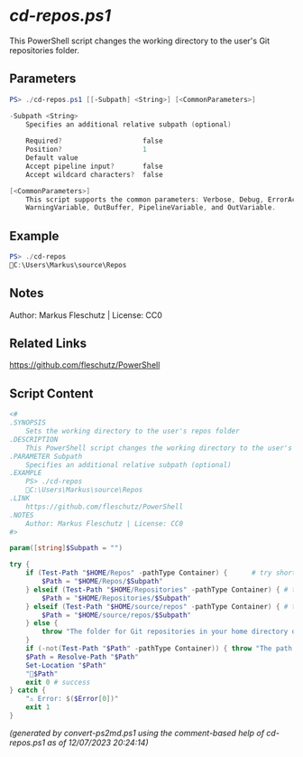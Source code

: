 *cd-repos.ps1*
================

This PowerShell script changes the working directory to the user's Git repositories folder.

Parameters
----------
```powershell
PS> ./cd-repos.ps1 [[-Subpath] <String>] [<CommonParameters>]

-Subpath <String>
    Specifies an additional relative subpath (optional)
    
    Required?                    false
    Position?                    1
    Default value                
    Accept pipeline input?       false
    Accept wildcard characters?  false

[<CommonParameters>]
    This script supports the common parameters: Verbose, Debug, ErrorAction, ErrorVariable, WarningAction, 
    WarningVariable, OutBuffer, PipelineVariable, and OutVariable.
```

Example
-------
```powershell
PS> ./cd-repos
📂C:\Users\Markus\source\Repos

```

Notes
-----
Author: Markus Fleschutz | License: CC0

Related Links
-------------
https://github.com/fleschutz/PowerShell

Script Content
--------------
```powershell
<#
.SYNOPSIS
	Sets the working directory to the user's repos folder
.DESCRIPTION
	This PowerShell script changes the working directory to the user's Git repositories folder.
.PARAMETER Subpath
	Specifies an additional relative subpath (optional)
.EXAMPLE
	PS> ./cd-repos
	📂C:\Users\Markus\source\Repos
.LINK
	https://github.com/fleschutz/PowerShell
.NOTES
	Author: Markus Fleschutz | License: CC0
#>

param([string]$Subpath = "")

try {
	if (Test-Path "$HOME/Repos" -pathType Container) {		# try short name
		$Path = "$HOME/Repos/$Subpath"
	} elseif (Test-Path "$HOME/Repositories" -pathType Container) {	# try long name
		$Path = "$HOME/Repositories/$Subpath"
	} elseif (Test-Path "$HOME/source/repos" -pathType Container) { # try Visual Studio default
		$Path = "$HOME/source/repos/$Subpath"
	} else {
		throw "The folder for Git repositories in your home directory doesn't exist (yet)."
	}
	if (-not(Test-Path "$Path" -pathType Container)) { throw "The path to 📂$Path doesn't exist (yet)." }
	$Path = Resolve-Path "$Path"
	Set-Location "$Path"
	"📂$Path"
	exit 0 # success
} catch {
	"⚠️ Error: $($Error[0])"
	exit 1
}
```

*(generated by convert-ps2md.ps1 using the comment-based help of cd-repos.ps1 as of 12/07/2023 20:24:14)*

